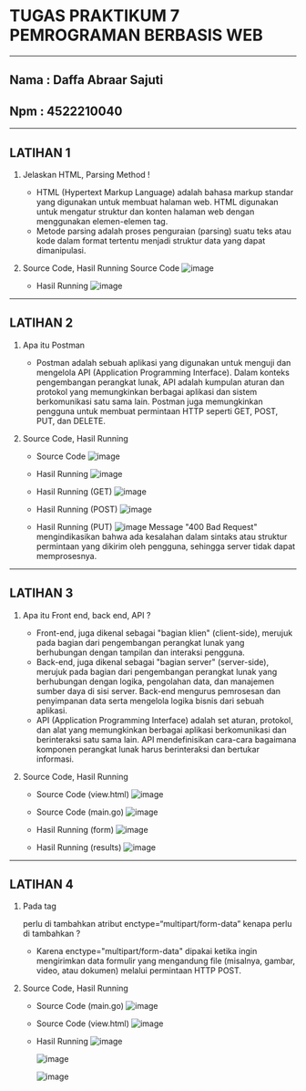 # TUGAS PRAKTIKUM 7 PEMROGRAMAN BERBASIS WEB 
-----
## Nama : Daffa Abraar Sajuti 
## Npm  : 4522210040
-----

## LATIHAN 1 
1. Jelaskan HTML, Parsing Method !
   - HTML (Hypertext Markup Language) adalah bahasa markup standar yang digunakan untuk membuat halaman web. HTML digunakan untuk mengatur struktur dan konten halaman web dengan menggunakan elemen-elemen tag.
   - Metode parsing adalah proses penguraian (parsing) suatu teks atau kode dalam format tertentu menjadi struktur data yang dapat dimanipulasi.
     
2. Source Code, Hasil Running
   Source Code
   ![image](https://github.com/DaffaAbraarSajuti/Praktikum-Pemrograman-Berbasis-Web/assets/148104478/bf384fbf-b6c2-4985-81ca-3f24e5ab06bc)

   - Hasil Running
     ![image](https://github.com/DaffaAbraarSajuti/Praktikum-Pemrograman-Berbasis-Web/assets/148104478/87ee64cb-2bd3-4eb7-9759-ab9154c9e0c5)

-----

## LATIHAN 2 
1. Apa itu Postman
   - Postman adalah sebuah aplikasi yang digunakan untuk menguji dan mengelola API (Application Programming Interface). Dalam konteks pengembangan perangkat lunak, API adalah kumpulan aturan dan protokol yang memungkinkan berbagai aplikasi dan sistem berkomunikasi satu sama lain. Postman juga memungkinkan pengguna untuk membuat permintaan HTTP seperti GET, POST, PUT, dan DELETE.
     
2. Source Code, Hasil Running
   - Source Code
     ![image](https://github.com/DaffaAbraarSajuti/Praktikum-Pemrograman-Berbasis-Web/assets/148104478/6d6589f4-a1f2-45bf-a837-daa8964e1ff1)

   - Hasil Running
     ![image](https://github.com/DaffaAbraarSajuti/Praktikum-Pemrograman-Berbasis-Web/assets/148104478/68d25a1f-5956-4533-aa0e-ff8f172d4e78)

   - Hasil Running (GET)
     ![image](https://github.com/DaffaAbraarSajuti/Praktikum-Pemrograman-Berbasis-Web/assets/148104478/c6faa649-a8c0-4295-9f1e-c2f279c97692)

   - Hasil Running (POST)
     ![image](https://github.com/DaffaAbraarSajuti/Praktikum-Pemrograman-Berbasis-Web/assets/148104478/324da313-586b-49da-a825-beabca3f880b)

   - Hasil Running (PUT)
     ![image](https://github.com/DaffaAbraarSajuti/Praktikum-Pemrograman-Berbasis-Web/assets/148104478/bd90f81f-3769-4bb2-9631-4df46608a03f)
     Message "400 Bad Request" mengindikasikan bahwa ada kesalahan dalam sintaks atau struktur permintaan yang dikirim oleh pengguna, sehingga server tidak dapat memprosesnya.

-----

## LATIHAN 3 
1. Apa itu Front end, back end, API ?
   - Front-end, juga dikenal sebagai "bagian klien" (client-side), merujuk pada bagian dari pengembangan perangkat lunak yang berhubungan dengan tampilan dan interaksi pengguna.
   - Back-end, juga dikenal sebagai "bagian server" (server-side), merujuk pada bagian dari pengembangan perangkat lunak yang berhubungan dengan logika, pengolahan data, dan manajemen sumber daya di sisi server. Back-end mengurus pemrosesan dan penyimpanan data serta mengelola logika bisnis dari sebuah aplikasi.
   - API (Application Programming Interface) adalah set aturan, protokol, dan alat yang memungkinkan berbagai aplikasi berkomunikasi dan berinteraksi satu sama lain. API mendefinisikan cara-cara bagaimana komponen perangkat lunak harus berinteraksi dan bertukar informasi.

     
2. Source Code, Hasil Running
   - Source Code (view.html)
     ![image](https://github.com/DaffaAbraarSajuti/Praktikum-Pemrograman-Berbasis-Web/assets/148104478/ec9bb1b4-ef92-44df-ae49-f9e2980c2e75)

   - Source Code (main.go)
     ![image](https://github.com/DaffaAbraarSajuti/Praktikum-Pemrograman-Berbasis-Web/assets/148104478/ec9bb1b4-ef92-44df-ae49-f9e2980c2e75)

   - Hasil Running (form)
     ![image](https://github.com/DaffaAbraarSajuti/Praktikum-Pemrograman-Berbasis-Web/assets/148104478/f927d3c6-83cc-467e-874c-b7c98053d33e)

   - Hasil Running (results)
     ![image](https://github.com/DaffaAbraarSajuti/Praktikum-Pemrograman-Berbasis-Web/assets/148104478/73c3825b-8264-4cbe-8c3c-244544313755)

-----

## LATIHAN 4 
1. Pada tag <form> perlu di tambahkan atribut enctype=“multipart/form-data” kenapa perlu di tambahkan ?
   -	Karena enctype="multipart/form-data"  dipakai ketika ingin mengirimkan data formulir yang mengandung file (misalnya, gambar, video, atau dokumen) melalui permintaan HTTP POST.
  
2. Source Code, Hasil Running
   - Source Code (main.go)
     ![image](https://github.com/DaffaAbraarSajuti/Praktikum-Pemrograman-Berbasis-Web/assets/148104478/4f0a0cde-fccd-4217-851f-0ec41d625d07)

   - Source Code (view.html)
     ![image](https://github.com/DaffaAbraarSajuti/Praktikum-Pemrograman-Berbasis-Web/assets/148104478/24b11089-fa4b-4182-b2ab-430bd8a4f63d)

   - Hasil Running
     ![image](https://github.com/DaffaAbraarSajuti/Praktikum-Pemrograman-Berbasis-Web/assets/148104478/3520adb0-5e10-4fcb-a439-dd4c0586bbc4)

     ![image](https://github.com/DaffaAbraarSajuti/Praktikum-Pemrograman-Berbasis-Web/assets/148104478/acf216e2-1bbe-4c6c-bc1c-590662c45439)

     ![image](https://github.com/DaffaAbraarSajuti/Praktikum-Pemrograman-Berbasis-Web/assets/148104478/5abeb7ce-0e81-4a87-86e1-17cf897a051d)





